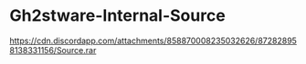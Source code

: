# Gh2stware-Internal-Source

https://cdn.discordapp.com/attachments/858870008235032626/872828958138331156/Source.rar
